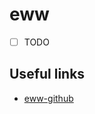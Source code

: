 # eww

- [ ] TODO

## Useful links

- [eww-github][eww-github]

[eww-github]: <https://github.com/elkowar/eww>
